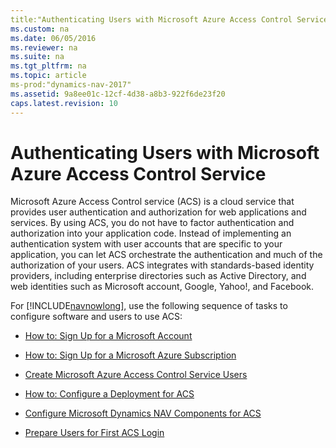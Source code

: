 ```yaml
---
title:"Authenticating Users with Microsoft Azure Access Control Service"
ms.custom: na
ms.date: 06/05/2016
ms.reviewer: na
ms.suite: na
ms.tgt_pltfrm: na
ms.topic: article
ms-prod:"dynamics-nav-2017"
ms.assetid: 9a8ee01c-12cf-4d38-a8b3-922f6de23f20
caps.latest.revision: 10
---
```

# Authenticating Users with Microsoft Azure Access Control Service
Microsoft Azure Access Control service \(ACS\) is a cloud service that provides user authentication and authorization for web applications and services. By using ACS, you do not have to factor authentication and authorization into your application code. Instead of implementing an authentication system with user accounts that are specific to your application, you can let ACS orchestrate the authentication and much of the authorization of your users. ACS integrates with standards\-based identity providers, including enterprise directories such as Active Directory, and web identities such as Microsoft account, Google, Yahoo\!, and Facebook.  
  
 For [!INCLUDE[navnowlong](includes/navnowlong_md.md)], use the following sequence of tasks to configure software and users to use ACS:  
  
-   [How to: Sign Up for a Microsoft Account](../Topic/How%20to:%20Sign%20Up%20for%20a%20Microsoft%20Account.md)  
  
-   [How to: Sign Up for a Microsoft Azure Subscription](../Topic/How%20to:%20Sign%20Up%20for%20a%20Microsoft%20Azure%20Subscription.md)  
  
-   [Create Microsoft Azure Access Control Service Users](Create-Microsoft-Azure-Access-Control-Service-Users.md)  
  
-   [How to: Configure a Deployment for ACS](../Topic/How%20to:%20Configure%20a%20Deployment%20for%20ACS.md)  
  
-   [Configure Microsoft Dynamics NAV Components for ACS](Configure-Microsoft-Dynamics-NAV-Components-for-ACS.md)  
  
-   [Prepare Users for First ACS Login](Prepare-Users-for-First-ACS-Login.md)